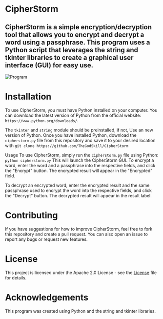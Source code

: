 # CipherStorm
## CipherStorm is a simple encryption/decryption tool that allows you to encrypt and decrypt a word using a passphrase. This program uses a Python script that leverages the string and tkinter libraries to create a graphical user interface (GUI) for easy use.


![Program](https://github.com/TheGodSkill/CipherStorm/tree/main/photos/example2.png?raw=true)


# Installation
To use CipherStorm, you must have Python installed on your computer. You can download the latest version of Python from the official website: ```https://www.python.org/downloads/```.

The ```tkinter``` and ```string``` module should be preinstalled, if not, Use an new version of Python. 
Once you have installed Python, download the ```cipherstorm.py``` file from this repository and save it to your desired location with ```git clone https://github.com/TheGodSkill/CipherStorm```

Usage
To use CipherStorm, simply run the ```cipherstorm.py``` file using Python:
```python cipherstorm.py```
This will launch the CipherStorm GUI. To encrypt a word, enter the word and a passphrase into the respective fields, and click the "Encrypt" button. The encrypted result will appear in the "Encrypted" field.

To decrypt an encrypted word, enter the encrypted result and the same passphrase used to encrypt the word into the respective fields, and click the "Decrypt" button. The decrypted result will appear in the result label.

# Contributing
If you have suggestions for how to improve CipherStorm, feel free to fork this repository and create a pull request. You can also open an issue to report any bugs or request new features.

# License
This project is licensed under the Apache 2.0 License - see the [License](LICENSE) file for details.

# Acknowledgements
This program was created using Python and the string and tkinter libraries.
